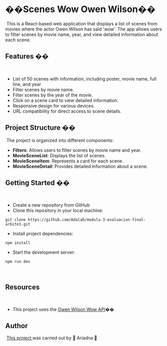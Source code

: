 # ��Scenes Wow Owen Wilson��
​
This is a React-based web application that displays a list of scenes from movies where the actor Owen Wilson has said 'wow'. The app allows users to filter scenes by movie name, year, and view detailed information about each scene.
​
## Features ��
​
- List of 50 scenes with information, including poster, movie name, full line, and year
- Filter scenes by movie name.
- Filter scenes by the year of the movie.
- Click on a scene card to view detailed information.
- Responsive design for various devices.
- URL compatibility for direct access to scene details.
​
## Project Structure ��
​
The project is organized into different components:
​
- **Filters**: Allows users to filter scenes by movie name and year.
- **MovieSceneList**: Displays the list of scenes.
- **MovieSceneItem**: Represents a card for each scene.
- **MovieSceneDetail**: Provides detailed information about a scene.
​
## Getting Started ��
​
- Create a new repository from GitHub
​
- Clone this repository in your local machine:
​
```
git clone https://github.com/Adalab/modulo-3-evaluacion-final-arbite1.git
```
-  Install project dependencies:
​
```
npm install
```
- Start the development server:
​
```
npm run dev
```
​
## Resources
​
- This project uses the [Owen Wilson Wow API](https://owen-wilson-wow-api.onrender.com/)��
​
## Author
​
 [This project ](http://beta.adalab.es/modulo-3-evaluacion-final-arbite1/)was carried out by 🌻 Ariadna 🌻
